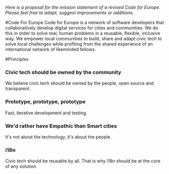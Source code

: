 *Here is a proposal for the mission statement of a revived Code for Europe. Please feel free to adapt, suggest improvements or additions.*

#Code For Europe
Code for Europe is a network of software developers that collaboratively develop digital services for cities and communities.
We do this in order to solve real, human problems in a reusable, flexible, inclusive way.
We empower local communities to build, share and adapt civic tech to solve local challenges while profiting from the shared experience of an international network of likeminded fellows.

#Principles

### Civic tech should be owned by the community
We believe civic tech should be owned by the people, open source and transparent.

### Prototype, prototype, prototype
Fast, iterative development and testing.

### We'd rather have Empathic than Smart cities
It's not about the technology, it's about the people.

### i18n
Civic tech should be reusable by all. That is why i18n should be at the core of any solution.

